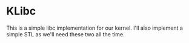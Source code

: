 # KLibc
This is a simple libc implementation for our kernel. I'll also implement a simple STL as we'll need these two all the time.
